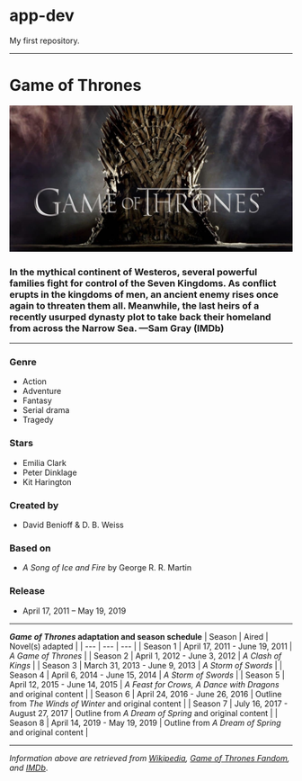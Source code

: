 # app-dev
My first repository.

---

# Game of Thrones

<img src="GOT1.jpg" width=1000>

### In the mythical continent of Westeros, several powerful families fight for control of the Seven Kingdoms. As conflict erupts in the kingdoms of men, an ancient enemy rises once again to threaten them all. Meanwhile, the last heirs of a recently usurped dynasty plot to take back their homeland from across the Narrow Sea. —Sam Gray (IMDb)

---

### Genre
-	Action
- Adventure
- Fantasy
- Serial drama
- Tragedy

### Stars
- Emilia Clark
- Peter Dinklage
- Kit Harington

### Created by
- David Benioff & D. B. Weiss

### Based on
- *A Song of Ice and Fire* by George R. R. Martin

### Release
- April 17, 2011 – May 19, 2019

---

***Game of Thrones* adaptation and season schedule**
| Season | Aired | Novel(s) adapted |
| --- | --- | --- |
| Season 1 | April 17, 2011 - June 19, 2011 | *A Game of Thrones* |
| Season 2 | April 1, 2012 - June 3, 2012 | *A Clash of Kings* |
| Season 3 | March 31, 2013 - June 9, 2013 | *A Storm of Swords* |
| Season 4 | April 6, 2014 - June 15, 2014 | *A Storm of Swords* |
| Season 5 | April 12, 2015 - June 14, 2015 | *A Feast for Crows, A Dance with Dragons* and original content |
| Season 6 | April 24, 2016 - June 26, 2016 | Outline from *The Winds of Winter* and original content |
| Season 7 | July 16, 2017 - August 27, 2017 | Outline from  *A Dream of Spring* and original content |
| Season 8 | April 14, 2019 - May 19, 2019 | Outline from  *A Dream of Spring* and original content |

---
*Information above are retrieved from [Wikipedia](https://en.wikipedia.org/wiki/Game_of_Thrones), [Game of Thrones Fandom](https://gameofthrones.fandom.com/wiki/Game_of_Thrones), and [IMDb](https://www.imdb.com/title/tt0944947/?ref_=ttfc_fc_tt)*.

